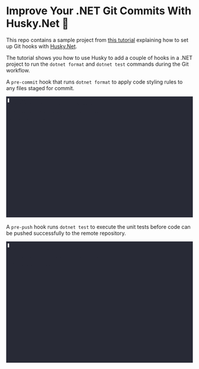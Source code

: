 # Improve Your .NET Git Commits With Husky.Net 🐺

This repo contains a sample project from [this tutorial](https://fullstackmark.com/post/30/improve-your-dotnet-git-commits-with-husky-dotnet) explaining how to set up Git hooks with [Husky.Net](https://github.com/alirezanet/husky.net).

The tutorial shows you how to use Husky to add a couple of hooks in a .NET project to run the `dotnet format` and `dotnet test` commands during the Git workflow.

A `pre-commit` hook that runs `dotnet format` to apply code styling rules to any files staged for commit.

<img src="docs/pre-commit-hook-demo.gif" />


A `pre-push` hook runs `dotnet test` to execute the unit tests before code can be pushed successfully to the remote repository.

<img src="docs/pre-push-hook-demo.gif" />


